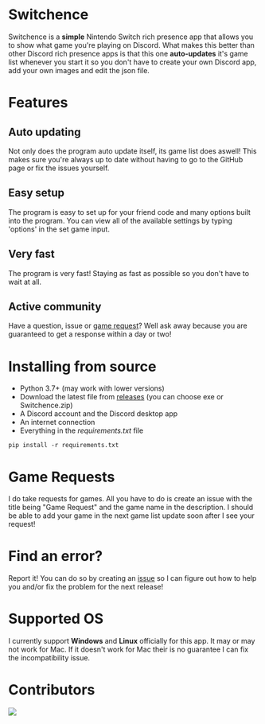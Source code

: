 # Switchence
Switchence is a **simple** Nintendo Switch rich presence app that allows you to show what game you're playing on Discord. What makes this better than other Discord rich presence apps is that this one **auto-updates** it's game list whenever you start it so you don't have to create your own Discord app, add your own images and edit the json file.

# Features
## Auto updating
Not only does the program auto update itself, its game list does aswell! This makes sure you're always up to date without having to go to the GitHub page or fix the issues yourself.

## Easy setup
The program is easy to set up for your friend code and many options built into the program. You can view all of the available settings by typing 'options' in the set game input.

## Very fast
The program is very fast! Staying as fast as possible so you don't have to wait at all.

## Active community
Have a question, issue or [game request](https://github.com/Aethese/Switchence#game-requests)? Well ask away because you are guaranteed to get a response within a day or two!

# Installing from source
* Python 3.7+ (may work with lower versions)
* Download the latest file from [releases](https://github.com/Aethese/Switchence/releases/) (you can choose exe or Switchence.zip)
* A Discord account and the Discord desktop app
* An internet connection
* Everything in the *requirements.txt* file
```
pip install -r requirements.txt
```

# Game Requests
I do take requests for games. All you have to do is create an issue with the title being "Game Request" and the game name in the description. I should be able to add your game in the next game list update soon after I see your request!

# Find an error?
Report it! You can do so by creating an [issue](https://github.com/Aethese/Switchence/issues/) so I can figure out how to help you and/or fix the problem for the next release!

# Supported OS
I currently support **Windows** and **Linux** officially for this app. It may or may not work for Mac. If it doesn't work for Mac their is no guarantee I can fix the incompatibility issue.

# Contributors
<a href="https://github.com/aethese/switchence/graphs/contributors"><img src="https://contributors-img.web.app/image?repo=aethese/switchence"/></a>
